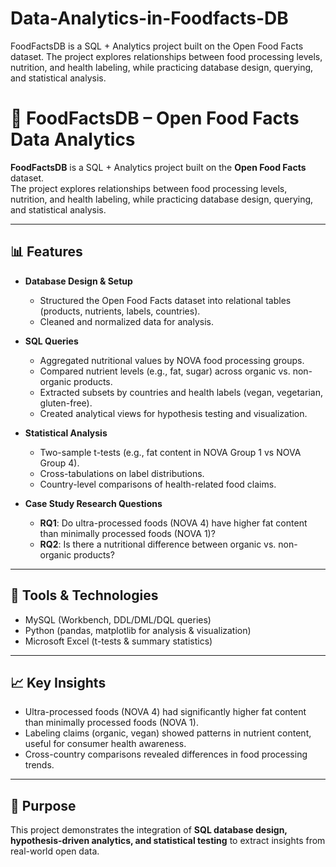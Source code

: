 # Data-Analytics-in-Foodfacts-DB
FoodFactsDB is a SQL + Analytics project built on the Open Food Facts dataset.   The project explores relationships between food processing levels, nutrition, and health labeling, while practicing database design, querying, and statistical analysis.
# 🥗 FoodFactsDB – Open Food Facts Data Analytics

**FoodFactsDB** is a SQL + Analytics project built on the **Open Food Facts** dataset.  
The project explores relationships between food processing levels, nutrition, and health labeling, while practicing database design, querying, and statistical analysis.

---

## 📊 Features
- **Database Design & Setup**
  - Structured the Open Food Facts dataset into relational tables (products, nutrients, labels, countries).
  - Cleaned and normalized data for analysis.

- **SQL Queries**
  - Aggregated nutritional values by NOVA food processing groups.
  - Compared nutrient levels (e.g., fat, sugar) across organic vs. non-organic products.
  - Extracted subsets by countries and health labels (vegan, vegetarian, gluten-free).
  - Created analytical views for hypothesis testing and visualization.

- **Statistical Analysis**
  - Two-sample t-tests (e.g., fat content in NOVA Group 1 vs NOVA Group 4).
  - Cross-tabulations on label distributions.
  - Country-level comparisons of health-related food claims.

- **Case Study Research Questions**
  - **RQ1**: Do ultra-processed foods (NOVA 4) have higher fat content than minimally processed foods (NOVA 1)?  
  - **RQ2**: Is there a nutritional difference between organic vs. non-organic products?  
 
---

## 🔧 Tools & Technologies
- MySQL (Workbench, DDL/DML/DQL queries)
- Python (pandas, matplotlib for analysis & visualization)
- Microsoft Excel (t-tests & summary statistics)

---

## 📈 Key Insights
- Ultra-processed foods (NOVA 4) had significantly higher fat content than minimally processed foods (NOVA 1).  
- Labeling claims (organic, vegan) showed patterns in nutrient content, useful for consumer health awareness.  
- Cross-country comparisons revealed differences in food processing trends.  

---

## 🎯 Purpose
This project demonstrates the integration of **SQL database design, hypothesis-driven analytics, and statistical testing** to extract insights from real-world open data.
